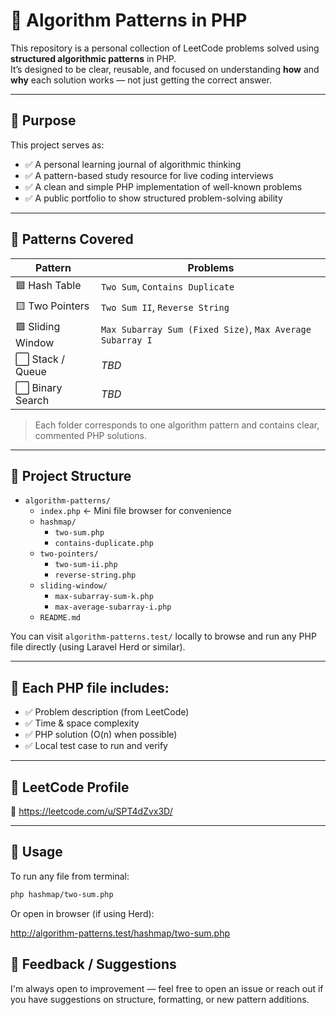 # 🧠 Algorithm Patterns in PHP

This repository is a personal collection of LeetCode problems solved using **structured algorithmic patterns** in PHP.  
It’s designed to be clear, reusable, and focused on understanding **how** and **why** each solution works — not just getting the correct answer.

---

## 🎯 Purpose

This project serves as:

- ✅ A personal learning journal of algorithmic thinking  
- ✅ A pattern-based study resource for live coding interviews  
- ✅ A clean and simple PHP implementation of well-known problems  
- ✅ A public portfolio to show structured problem-solving ability

---

## 🧩 Patterns Covered

| Pattern           | Problems                                               |
|------------------|--------------------------------------------------------|
| 🟦 Hash Table     | `Two Sum`, `Contains Duplicate`                        |
| 🟨 Two Pointers   | `Two Sum II`, `Reverse String`                         |
| 🟩 Sliding Window | `Max Subarray Sum (Fixed Size)`, `Max Average Subarray I` |
| ⬜ Stack / Queue   | _TBD_                                                 |
| ⬜ Binary Search   | _TBD_                                                 |


> Each folder corresponds to one algorithm pattern and contains clear, commented PHP solutions.

---

## 📂 Project Structure

* `algorithm-patterns/`
    * `index.php` ← Mini file browser for convenience
    * `hashmap/`
        * `two-sum.php`
        * `contains-duplicate.php`
    * `two-pointers/`
        * `two-sum-ii.php`
        * `reverse-string.php`
    * `sliding-window/`
        * `max-subarray-sum-k.php`
        * `max-average-subarray-i.php`
    * `README.md`

You can visit `algorithm-patterns.test/` locally to browse and run any PHP file directly (using Laravel Herd or similar).

---

## 🧪 Each PHP file includes:

- ✅ Problem description (from LeetCode)  
- ✅ Time & space complexity  
- ✅ PHP solution (O(n) when possible)  
- ✅ Local test case to run and verify

---

## 🔗 LeetCode Profile

📎 https://leetcode.com/u/SPT4dZvx3D/ 

---

## 🚀 Usage

To run any file from terminal:

```bash
php hashmap/two-sum.php
```

Or open in browser (if using Herd):

http://algorithm-patterns.test/hashmap/two-sum.php

## 💬 Feedback / Suggestions
I'm always open to improvement — feel free to open an issue or reach out if you have suggestions on structure, formatting, or new pattern additions.